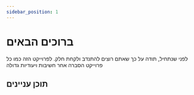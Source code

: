 ```yaml
---
sidebar_position: 1
---
```


# ברוכים הבאים
לפני שנתחיל, תודה על כך שאתם רוצים להתנדב ולקחת חלק.
לפרוייקט הזה כמו כל פרוייקט הסברה אחר חשיבות ויעודיות גדולה

## תוכן עניינים